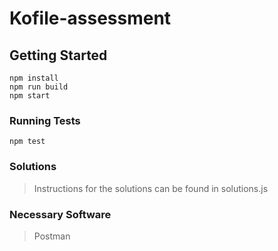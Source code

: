 # Kofile-assessment

## Getting Started
```
npm install
npm run build
npm start
```

### Running Tests
```
npm test
```

### Solutions
> Instructions for the solutions can be found in solutions.js

### Necessary Software
> Postman



